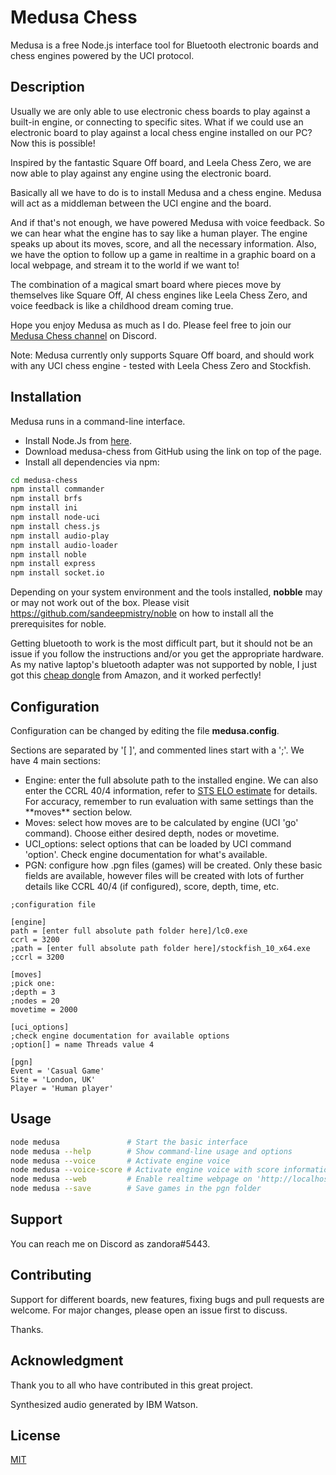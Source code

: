 # Medusa Chess

Medusa is a free Node.js interface tool for Bluetooth electronic boards and chess engines powered by the UCI protocol.

## Description

Usually we are only able to use electronic chess boards to play against a built-in engine, or connecting to specific sites. What if we could use an electronic board to play against a local chess engine installed on our PC? Now this is possible!

Inspired by the fantastic Square Off board, and Leela Chess Zero, we are now able to play against any engine using the electronic board.

Basically all we have to do is to install Medusa and a chess engine. Medusa will act as a middleman between the UCI engine and the board.

And if that's not enough, we have powered Medusa with voice feedback. So we can hear what the engine has to say like a human player. The engine speaks up about its moves, score, and all the necessary information. Also, we have the option to follow up a game in realtime in a graphic board on a local webpage, and stream it to the world if we want to!

The combination of a magical smart board where pieces move by themselves like Square Off, AI chess engines like Leela Chess Zero, and voice feedback is like a childhood dream coming true.

Hope you enjoy Medusa as much as I do. Please feel free to join our <a href="https://discord.gg/ZYAj4FJ">Medusa Chess channel</a> on Discord.

Note: Medusa currently only supports Square Off board, and should work with any UCI chess engine - tested with Leela Chess Zero and Stockfish.

## Installation

Medusa runs in a command-line interface.

<ul>
<li>Install Node.Js from <a href="https://nodejs.org/en/download/">here</a>.</li>
<li>Download medusa-chess from GitHub using the link on top of the page.</li>
<li>Install all dependencies via npm:</li>
</ul>

```bash
cd medusa-chess
npm install commander
npm install brfs
npm install ini
npm install node-uci
npm install chess.js
npm install audio-play
npm install audio-loader
npm install noble
npm install express
npm install socket.io
```

Depending on your system environment and the tools installed, **nobble** may or may not work out of the box. Please visit <a href="https://github.com/sandeepmistry/noble">https://github.com/sandeepmistry/noble</a> on how to install all the prerequisites for noble.

Getting bluetooth to work is the most difficult part, but it should not be an issue if you follow the instructions and/or you get the appropriate hardware. As my native laptop's bluetooth adapter was not supported by noble, I just got this <a href="https://www.amazon.co.uk/Bluetooth-Yeung-Qee-Compatible-computers-black-1/dp/B07F67Q2KV/ref=sr_1_1?ie=UTF8&qid=1551884488&sr=8-1&keywords=CSR8510+A10+bluetooth+adapter">cheap dongle</a> from Amazon, and it worked perfectly!

## Configuration

Configuration can be changed by editing the file **medusa.config**. 

Sections are separated by '[ ]', and commented lines start with a ';'. We have 4 main sections:

<ul>
<li>Engine: enter the full absolute path to the installed engine. We can also enter the CCRL 40/4 information, refer to <a href="https://sites.google.com/site/strategictestsuite/sts-elo-estimate">STS ELO estimate</a> for details. For accuracy, remember to run evaluation with same settings than the **moves** section below.</li>
<li>Moves: select how moves are to be calculated by engine (UCI 'go' command). Choose either desired depth, nodes or movetime.</li>
<li>UCI_options: select options that can be loaded by UCI command 'option'. Check engine documentation for what's available.</li>
<li>PGN: configure how .pgn files (games) will be created. Only these basic fields are available, however files will be created with lots of further details like CCRL 40/4 (if configured), score, depth, time, etc.</li>
</ul>

```
;configuration file

[engine]
path = [enter full absolute path folder here]/lc0.exe
ccrl = 3200
;path = [enter full absolute path folder here]/stockfish_10_x64.exe
;ccrl = 3200

[moves]
;pick one:
;depth = 3
;nodes = 20
movetime = 2000

[uci_options]
;check engine documentation for available options
;option[] = name Threads value 4

[pgn]
Event = 'Casual Game'
Site = 'London, UK'
Player = 'Human player'
```

## Usage

```bash
node medusa               # Start the basic interface
node medusa --help        # Show command-line usage and options
node medusa --voice       # Activate engine voice
node medusa --voice-score # Activate engine voice with score information 
node medusa --web         # Enable realtime webpage on 'http://localhost:3000/chessboard/medusa.html'
node medusa --save        # Save games in the pgn folder
```

## Support

You can reach me on Discord as zandora#5443.

## Contributing

Support for different boards, new features, fixing bugs and pull requests are welcome. For major changes, please open an issue first to discuss.

Thanks.

## Acknowledgment

Thank you to all who have contributed in this great project.

Synthesized audio generated by IBM Watson.

## License
[MIT](https://choosealicense.com/licenses/mit/)
